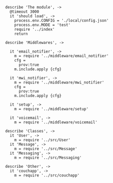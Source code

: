     describe 'The module', ->
      @timeout 3000
      it 'should load', ->
        process.env.CONFIG = './local/config.json'
        process.env.MODE = 'test'
        require '../index'
        return

    describe 'Middlewares', ->

      it 'email_notifier', ->
        m = require '../middleware/email_notifier'
        cfg =
          prov:true
        m.include.apply {cfg}

      it 'mwi_notifier', ->
        m = require '../middleware/mwi_notifier'
        cfg =
          prov:true
        m.include.apply {cfg}

      it 'setup', ->
        m = require '../middleware/setup'

      it 'voicemail', ->
        m = require '../middleware/voicemail'

    describe 'Classes', ->
      it 'User', ->
        m = require '../src/User'
      it 'Message', ->
        m = require '../src/Message'
      it 'Messaging', ->
        m = require '../src/Messaging'

    describe 'Other', ->
      it 'couchapp', ->
        m = require '../src/couchapp'
